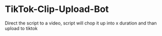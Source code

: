 # TikTok-Clip-Upload-Bot
Direct the script to a video, script will chop it up into x duration and than upload to tiktok
